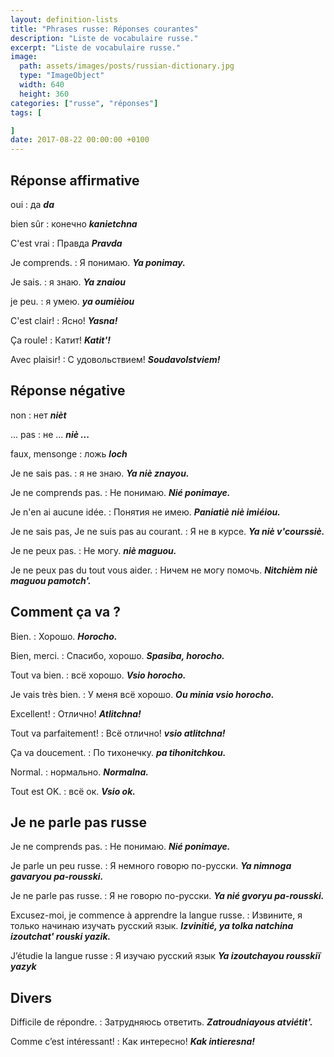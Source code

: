 ```yaml
---
layout: definition-lists
title: "Phrases russe: Réponses courantes"
description: "Liste de vocabulaire russe."
excerpt: "Liste de vocabulaire russe."
image:
  path: assets/images/posts/russian-dictionary.jpg
  type: "ImageObject"
  width: 640
  height: 360
categories: ["russe", "réponses"]
tags: [

]
date: 2017-08-22 00:00:00 +0100
---
```


## Réponse affirmative

oui
: да
*__da__*

bien sûr
: конечно
*__kanietchna__*

C'est vrai
: Правда
*__Pravda__*

Je comprends.
: Я понимаю.
*__Ya ponimay.__*

Je sais.
: я знаю.
*__Ya znaiou__*

je peu.
: я умею.
*__ya oumièiou__*

C'est clair!
: Ясно!
*__Yasna!__*

Ça roule!
: Катит!
*__Katit'!__*

Avec plaisir!
: C удовольствием!
*__Soudavolstviem!__*



## Réponse négative

non
: нет
*__nièt__*

... pas
: не ...
*__niè ...__*

faux, mensonge
: ложь
*__loch__*

Je ne sais pas.
: я не знаю.
*__Ya niè znayou.__*

Je ne comprends pas.
: Не понимаю.
*__Nié ponimaye.__*

Je n'en ai aucune idée.
: Понятия не имею.
*__Paniatiè niè imiéiou.__*

Je ne sais pas, Je ne suis pas au courant.
: Я не в курсе.
*__Ya niè v'courssiè.__*

Je ne peux pas.
: Не могу.
*__niè maguou.__*

Je ne peux pas du tout vous aider.
: Ничем не могу помочь.
*__Nitchièm niè maguou pamotch'.__*


## Comment ça va ?

Bien.
: Хорошо.
*__Horocho.__*

Bien, merci.
: Спасибо, хорошо.
*__Spasiba, horocho.__*

Tout va bien.
: всё хорошо.
*__Vsio horocho.__*

Je vais très bien.
: У меня всё хорошо.
*__Ou minia vsio horocho.__*

Excellent!
: Отлично!
*__Atlitchna!__*

Tout va parfaitement!
: Всё отлично!
*__vsio atlitchna!__*

Ça va doucement.
: По тихонечку.
*__pa tihonitchkou.__*

Normal.
: нормально.
*__Normalna.__*

Tout est OK.
: всё ок.
*__Vsio ok.__*


## Je ne parle pas russe

Je ne comprends pas.
: Не понимаю.
*__Nié ponimaye.__*

Je parle un peu russe.
: Я немного говорю по-русски.
*__Ya nimnoga gavaryou pa-rousski.__*

Je ne parle pas russe.
: Я не говорю по-русски.
*__Ya nié gvoryu pa-rousski.__*

Excusez-moi, je commence à apprendre la langue russe.
: Извините, я только начинаю изучать русский язык.
*__Izvinitié, ya tolka natchina izoutchat' rouski yazik.__*

J’étudie la langue russe
: Я изучаю русский язык
*__Ya izoutchayou rousskiï yazyk__*


## Divers

Difficile de répondre.
: Затрудняюсь ответить.
*__Zatroudniayous atviétit'.__*

Comme c’est intéressant!
: Как интересно!
*__Kak intieresna!__*
